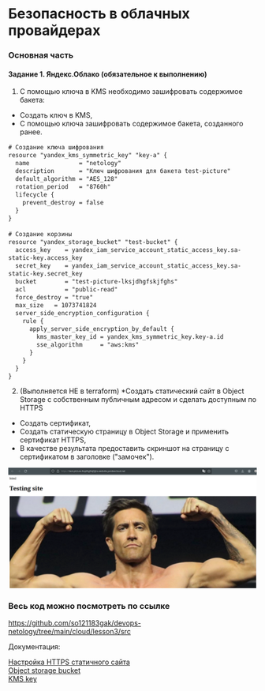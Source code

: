# Безопасность в облачных провайдерах

### Основная часть

#### Задание 1. Яндекс.Облако (обязательное к выполнению)


1. С помощью ключа в KMS необходимо зашифровать содержимое бакета:

  - Создать ключ в KMS,
  - С помощью ключа зашифровать содержимое бакета, созданного ранее.

  
```
# Создание ключа шифрования
resource "yandex_kms_symmetric_key" "key-a" {
  name              = "netology"
  description       = "Ключ шифрования для бакета test-picture"
  default_algorithm = "AES_128"
  rotation_period   = "8760h"
  lifecycle {
    prevent_destroy = false
  }
}

# Создание корзины 
resource "yandex_storage_bucket" "test-bucket" {
  access_key    = yandex_iam_service_account_static_access_key.sa-static-key.access_key
  secret_key    = yandex_iam_service_account_static_access_key.sa-static-key.secret_key
  bucket        = "test-picture-lksjdhgfskjfghs"
  acl           = "public-read"
  force_destroy = "true"
  max_size   = 1073741824
  server_side_encryption_configuration {
    rule {
      apply_server_side_encryption_by_default {
        kms_master_key_id = yandex_kms_symmetric_key.key-a.id
        sse_algorithm     = "aws:kms"
      }
    }
  }
}
```


2. (Выполняется НЕ в terraform) *Создать статический сайт в Object Storage c собственным публичным адресом и сделать доступным по HTTPS

  - Создать сертификат,
  - Создать статическую страницу в Object Storage и применить сертификат HTTPS,
  - В качестве результата предоставить скриншот на страницу с сертификатом в заголовке ("замочек").

<p align="center">
  <img width="600" height="" src="./assets/cloud_03_01.png">
</p>

### Весь код можно посмотреть по ссылке
https://github.com/so121183gak/devops-netology/tree/main/cloud/lesson3/src

Документация:

[Настройка HTTPS статичного сайта](https://cloud.yandex.ru/docs/storage/operations/hosting/certificate)<br>
[Object storage bucket](https://registry.terraform.io/providers/yandex-cloud/yandex/latest/docs/resources/storage_bucket)<br>
[KMS key](https://registry.terraform.io/providers/yandex-cloud/yandex/latest/docs/resources/kms_symmetric_key)<br>


